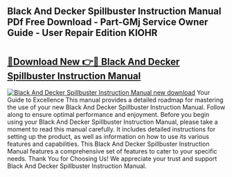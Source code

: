 ## Black And Decker Spillbuster Instruction Manual PDf Free Download - Part-GMj Service Owner Guide - User Repair Edition KIOHR

# <h2><a href="http://bc34690.oget.top/?id=Black+And+Decker+Spillbuster+Instruction+Manual">🔗Download New 👉🔴 Black And Decker Spillbuster Instruction Manual</a></h2>

[![Black And Decker Spillbuster Instruction Manual new download](https://i.imgur.com/5g1atiW.png)](http://bc34690.oget.top/?id=Black+And+Decker+Spillbuster+Instruction+Manual)
Your Guide to Excellence This manual provides a detailed roadmap for mastering the use of your new Black And Decker Spillbuster Instruction Manual. Follow along to ensure optimal performance and enjoyment. Before you begin using your Black And Decker Spillbuster Instruction Manual, please take a moment to read this manual carefully. It includes detailed instructions for setting up the product, as well as information on how to use its various features and capabilities. This Black And Decker Spillbuster Instruction Manual features a comprehensive set of features to cater to your specific needs. Thank You for Choosing Us! We appreciate your trust and support Black And Decker Spillbuster Instruction Manual.
